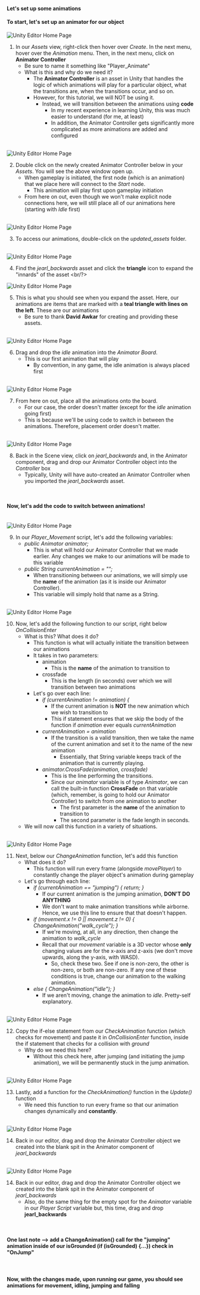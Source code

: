 #### Let's set up some animations

#### To start, let's set up an **animator** for our object


<img style="display: block; margin-left: auto; margin-right: auto;" src="./groundwork_photos/step_40.png" alt="Unity Editor Home Page">

1. In our *Assets* view, right-click then hover over *Create*. In the next menu, hover over the *Animation* menu. Then, in the next menu, click on **Animator Controller**
    - Be sure to name it something like "Player_Animate"
    - What is this and why do we need it?
        - The **Animator Controller** is an asset in Unity that handles the logic of which animations will play for a particular object, what the transitions are, when the transitions occur, and so on.
        - However, for this tutorial, we will NOT be using it.
            - Instead, we will transition between the animations using **code**
                - In my recent experience in learning Unity, this was much easier to understand (for me, at least)
                - In addition, the Animator Controller gets significantly more complicated as more animations are added and configured
<br/>

<img style="display: block; margin-left: auto; margin-right: auto;" src="./groundwork_photos/step_41.png" alt="Unity Editor Home Page">

2. Double click on the newly created Animator Controller below in your *Assets*. You will see the above window open up.
    - When gameplay is initiated, the first node (which is an animation) that we place here will connect to the *Start* node.
        - This animation will play first upon gameplay initiation
    - From here on out, even though we won't make explicit node connections here, we will still place all of our animations here (starting with *Idle* first)
<br/>

<img style="display: block; margin-left: auto; margin-right: auto;" src="./groundwork_photos/step_42.png" alt="Unity Editor Home Page">

3. To access our animations, double-click on the *updated_assets* folder.
<br/>


<img style="display: block; margin-left: auto; margin-right: auto;" src="./groundwork_photos/step_45.png" alt="Unity Editor Home Page">

4. Find the *jearl_backwards* asset and click the **triangle** icon to expand the "innards" of the asset
<br/?>

<img style="display: block; margin-left: auto; margin-right: auto;" src="./groundwork_photos/step_46.png" alt="Unity Editor Home Page">

5. This is what you should see when you expand the asset. Here, our animations are items that are marked with a **teal triangle with lines on the left**. These are our animations
    - Be sure to thank **David Awkar** for creating and providing these assets. 
<br/>

<img style="display: block; margin-left: auto; margin-right: auto;" src="./groundwork_photos/step_47.png" alt="Unity Editor Home Page">

6. Drag and drop the *idle* animation into the *Animator Board*. 
    - This is our first animation that will play
        - By convention, in any game, the idle animation is always placed first
<br/>

<img style="display: block; margin-left: auto; margin-right: auto;" src="./groundwork_photos/step_48.png" alt="Unity Editor Home Page">

7. From here on out, place all the animations onto the board.
    - For our case, the order doesn't matter (except for the *idle* animation going first)
    - This is because we'll be using code to switch in between the animations. Therefore, placement order doesn't matter.
<br/>

<img style="display: block; margin-left: auto; margin-right: auto;" src="./groundwork_photos/step_49.png" alt="Unity Editor Home Page">

8. Back in the Scene view, click on *jearl_backwards* and, in the Animator component, drag and drop our Animator Controller object into the *Controller* box
    - Typically, Unity will have auto-created an Animator Controller when you imported the *jearl_backwards* asset.
<br/>



#### Now, let's add the code to switch between animations!
<br/>



<img style="display: block; margin-left: auto; margin-right: auto;" src="./groundwork_photos/step_50.png" alt="Unity Editor Home Page">

9. In our *Player_Movement* script, let's add the following variables:
    - *public Animator animator;*
        - This is what will hold our Animator Controller that we made earlier. Any changes we make to our animations will be made to this variable
    - *public String currentAnimation = "";*
        - When transitioning between our animations, we will simply use the **name** of the animation (as it is inside our Animator Controller).
        - This variable will simply hold that name as a String.
<br/>


<img style="display: block; margin-left: auto; margin-right: auto;" src="./groundwork_photos/step_51.png" alt="Unity Editor Home Page">

10. Now, let's add the following function to our script, right below *OnCollisionEnter*
    - What is this? What does it do?
        - This function is what will actually initiate the transition between our animations
        - It takes in two parameters:
            - animation
                - This is the **name** of the animation to transition to
            - crossfade
                - This is the length (in seconds) over which we will transition between two animations
        - Let's go over each line:
            - *if (currentAnimation != animation) {*
                - If the current animation is **NOT** the new animation which we wish to transition to
                - This if statement ensures that we skip the body of the function if *animation* ever equals *currentAnimation*
            - *currentAnimation = animation*
                - If the transition is a valid transition, then we take the name of the current animation and set it to the name of the new animation
                    - Essentially, that String variable keeps track of the animation that is currently playing.
            - *animator.CrossFade(animation, crossfade)*
                - This is the line performing the transitions.
                - Since our *animator* variable is of type *Animator*, we can call the built-in function **CrossFade** on that variable (which, remember, is going to hold our Animator Controller) to switch from one animation to another
                    - The first parameter is the **name** of the animation to transition to
                    - The second parameter is the fade length in seconds.
    - We will now call this function in a variety of situations.
<br/>


<img style="display: block; margin-left: auto; margin-right: auto;" src="./groundwork_photos/step_52.png" alt="Unity Editor Home Page">

11. Next, below our *ChangeAnimation* function, let's add this function
    - What does it do?
        - This function will run every frame (alongside *movePlayer*) to constantly change the player object's animation during gameplay
    - Let's go through each line:
        - *if (currentAnimation == "jumping") { return; }*
            - If our current animation is the jumping animation, **DON'T DO ANYTHING**
            - We don't want to make animation transitions while airborne. Hence, we use this line to ensure that that doesn't happen.
        - *if (movement.x != 0 || movement.z != 0) { ChangeAnimation("walk_cycle"); }*
            - If we're moving, at all, in any direction, then change the animation to *walk_cycle*
            - Recall that our *movement* variable is a 3D vector whose **only** changing values are for the x-axis and z-axis (we don't move upwards, along the y-axis, with WASD).
                - So, check these two. See if one is non-zero, the other is non-zero, or both are non-zero. If any one of these conditions is true, change our animation to the walking animation.
        - *else { ChangeAnimation("idle"); }*
            - If we aren't moving, change the animation to *idle*. Pretty-self explanatory.
<br/>


<img style="display: block; margin-left: auto; margin-right: auto;" src="./groundwork_photos/step_53.png" alt="Unity Editor Home Page">

12. Copy the if-else statement from our *CheckAnimation* function (which checks for movement) and paste it in *OnCollisionEnter* function, inside the if statement that checks for a collision with *ground*
    - Why do we need this here?
        - Without this check here, after jumping (and initiating the jump animation), we will be permanently stuck in the jump animation. 
<br/>


<img style="display: block; margin-left: auto; margin-right: auto;" src="./groundwork_photos/step_54.png" alt="Unity Editor Home Page">

13. Lastly, add a function for the *CheckAnimation()* function in the *Update()* function
    - We need this function to run every frame so that our animation changes dynamically and **constantly**.
<br/>


<img style="display: block; margin-left: auto; margin-right: auto;" src="./groundwork_photos/step_55.png" alt="Unity Editor Home Page">

14. Back in our editor, drag and drop the Animator Controller object we created into the blank spit in the Animator component of *jearl_backwards*
<br/>


<img style="display: block; margin-left: auto; margin-right: auto;" src="./groundwork_photos/step_55.png" alt="Unity Editor Home Page">

14. Back in our editor, drag and drop the Animator Controller object we created into the blank spit in the Animator component of *jearl_backwards*
    - Also, do the same thing for the empty spot for the *Animator* variable in our *Player Script* variable but, this time, drag and drop **jearl_backwards**
<br/>

#### One last note --> add a ChangeAnimation() call for the "jumping" animation inside of our isGrounded (if (isGrounded) {...}) check in "OnJump"

<br/>


#### Now, with the changes made, upon running our game, you should see animations for movement, idling, jumping and falling




